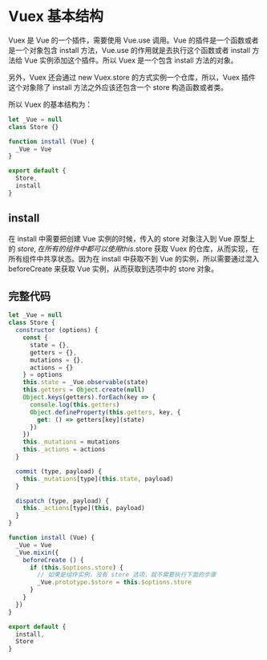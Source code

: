 # Vuex 基本结构

Vuex 是 Vue 的一个插件，需要使用 Vue.use 调用。Vue 的插件是一个函数或者是一个对象包含 install 方法，Vue.use 的作用就是去执行这个函数或者 install 方法给 Vue 实例添加这个插件。所以 Vuex 是一个包含 install 方法的对象。

另外，Vuex 还会通过 new Vuex.store 的方式实例一个仓库，所以，Vuex 插件这个对象除了 install 方法之外应该还包含一个 store 构造函数或者类。

所以 Vuex 的基本结构为：

```js
let _Vue = null
class Store {}

function install (Vue) {
  _Vue = Vue
}

export default {
  Store,
  install
}
```

## install

在 install 中需要把创建 Vue 实例的时候，传入的 store 对象注入到 Vue 原型上的 $store ,在所有的组件中都可以使用 this.$store 获取 Vuex 的仓库，从而实现，在所有组件中共享状态。因为在 install 中获取不到 Vue 的实例，所以需要通过混入 beforeCreate 来获取 Vue 实例，从而获取到选项中的 store 对象。

## 完整代码

```js
let _Vue = null
class Store {
  constructor (options) {
    const {
      state = {},
      getters = {},
      mutations = {},
      actions = {}
    } = options
    this.state = _Vue.observable(state)
    this.getters = Object.create(null)
    Object.keys(getters).forEach(key => {
      console.log(this.getters)
      Object.defineProperty(this.getters, key, {
        get: () => getters[key](state)
      })
    })
    this._mutations = mutations
    this._actions = actions
  }

  commit (type, payload) {
    this._mutations[type](this.state, payload)
  }

  dispatch (type, payload) {
    this._actions[type](this, payload)
  }
}

function install (Vue) {
  _Vue = Vue
  _Vue.mixin({
    beforeCreate () {
      if (this.$options.store) {
        // 如果是组件实例，没有 store 选项，就不需要执行下面的步骤
        _Vue.prototype.$store = this.$options.store
      }
    }
  })
}

export default {
  install,
  Store
}

```